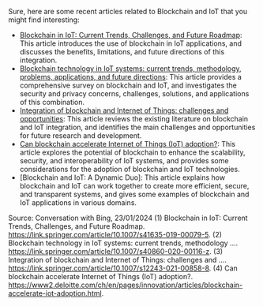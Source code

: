 Sure, here are some recent articles related to Blockchain and IoT that you might find interesting:

- [Blockchain in IoT: Current Trends, Challenges, and Future Roadmap](^1^): This article introduces the use of blockchain in IoT applications, and discusses the benefits, limitations, and future directions of this integration.
- [Blockchain technology in IoT systems: current trends, methodology, problems, applications, and future directions](^2^): This article provides a comprehensive survey on blockchain and IoT, and investigates the security and privacy concerns, challenges, solutions, and applications of this combination.
- [Integration of blockchain and Internet of Things: challenges and opportunities](^3^): This article reviews the existing literature on blockchain and IoT integration, and identifies the main challenges and opportunities for future research and development.
- [Can blockchain accelerate Internet of Things (IoT) adoption?](^4^): This article explores the potential of blockchain to enhance the scalability, security, and interoperability of IoT systems, and provides some considerations for the adoption of blockchain and IoT technologies.
- [Blockchain and IoT: A Dynamic Duo]: This article explains how blockchain and IoT can work together to create more efficient, secure, and transparent systems, and gives some examples of blockchain and IoT applications in various domains.

Source: Conversation with Bing, 23/01/2024
(1) Blockchain in IoT: Current Trends, Challenges, and Future Roadmap. https://link.springer.com/article/10.1007/s41635-019-00079-5.
(2) Blockchain technology in IoT systems: current trends, methodology .... https://link.springer.com/article/10.1007/s40860-020-00116-z.
(3) Integration of blockchain and Internet of Things: challenges and .... https://link.springer.com/article/10.1007/s12243-021-00858-8.
(4) Can blockchain accelerate Internet of Things (IoT) adoption?. https://www2.deloitte.com/ch/en/pages/innovation/articles/blockchain-accelerate-iot-adoption.html.
